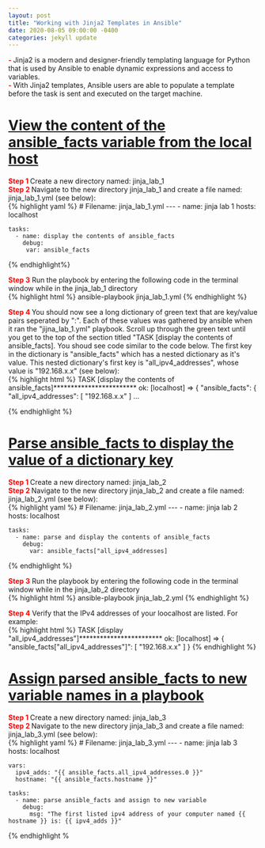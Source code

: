 ```yaml
---
layout: post
title: "Working with Jinja2 Templates in Ansible"
date: 2020-08-05 09:00:00 -0400
categories: jekyll update
---
```

<b><text style="color: red"> - </text></b>Jinja2 is a modern and designer-friendly templating language for Python that is used by Ansible to enable dynamic expressions and access to variables.<br>
<b><text style="color: red"> - </text></b>With Jinja2 templates, Ansible users are able to populate a template before the task is sent and executed on the target machine.<br>

<h1><b><u>View the content of the ansible_facts variable from the local host</u></b></h1>
<b><text style="color: red"> Step 1 </text></b>Create a new directory named: jinja_lab_1<br>
<b><text style="color: red"> Step 2 </text></b> Navigate to the new directory jinja_lab_1 and create a file named: jinja_lab_1.yml (see below):<br>
{% highlight yaml %}
# Filename: jinja_lab_1.yml
---
  - name: jinja lab 1
    hosts: localhost

    tasks:
      - name: display the contents of ansible_facts
        debug:
         var: ansible_facts
{% endhighlight%}

<b><text style="color: red"> Step 3</text></b> Run the playbook by entering the following code in the terminal window while in the jinja_lab_1 directory<br>
{% highlight html %}
ansible-playbook jinja_lab_1.yml
{% endhighlight %}

<b><text style="color: red"> Step 4 </text></b> You should now see a long dictionary of green text that are key/value pairs seperated by ":". Each of these values was gathered by ansible when it ran the "jijna_lab_1.yml" playbook. Scroll up through the green text until you get to the top of the section titled "TASK [display the contents of ansible_facts]. You shoud see code similar to the code below. The first key in the dictionary is "ansible_facts" which has a nested dictionary as it's value.  This nested dictionary's first key is "all_ipv4_addresses", whose value is "192.168.x.x" (see below):<br>
{% highlight html %}
TASK [display the contents of ansible_facts]************************
ok: [localhost] => {
    "ansible_facts": {
        "all_ipv4_addresses": [
        "192.168.x.x"
        ]
        ...

{% endhighlight %}

<h1><b><u>Parse ansible_facts to display the value of a dictionary key</u></b></h1>
<b><text style="color: red"> Step 1 </text></b> Create a new directory named: jinja_lab_2<br>
<b><text style="color: red"> Step 2 </text></b> Navigate to the new directory jinja_lab_2 and create a file named: jinja_lab_2.yml (see below):<br>
{% highlight yaml %}
# Filename: jinja_lab_2.yml
---
  - name: jinja lab 2
    hosts: localhost

    tasks:
      - name: parse and display the contents of ansible_facts
        debug:
          var: ansible_facts["all_ipv4_addresses]
{% endhighlight %}

<b><text style="color: red"> Step 3</text></b> Run the playbook by entering the following code in the terminal window while in the jinja_lab_2 directory<br>
{% highlight html %}
ansible-playbook jinja_lab_2.yml
{% endhighlight %}

<b><text style="color: red"> Step 4</text></b> Verify that the IPv4 addresses of your loocalhost are listed. For example:<br>
{% highlight html %}
TASK [display "all_ipv4_addresses"]************************
ok: [localhost] => {
    "ansible_facts[\"all_ipv4_addresses\"]": [
        "192.168.x.x"
    ]
}
{% endhighlight %}

<h1><b><u>Assign parsed ansible_facts to new variable names in a playbook</u></b></h1>
<b><text style="color: red"> Step 1 </text></b> Create a new directory named: jinja_lab_3<br>
<b><text style="color: red"> Step 2 </text></b> Navigate to the new directory jinja_lab_3 and create a file named: jinja_lab_3.yml (see below):<br>
{% highlight yaml %}
# Filename: jinja_lab_3.yml
---
  - name: jinja lab 3
    hosts: localhost

    vars:
      ipv4_adds: "{{ ansible_facts.all_ipv4_addresses.0 }}"
      hostname: "{{ ansible_facts.hostname }}"
      
    tasks:
      - name: parse ansible_facts and assign to new variable
        debug:
          msg: "The first listed ipv4 address of your computer named {{ hostname }} is: {{ ipv4_adds }}"
{% endhighlight %




